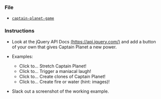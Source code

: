 ### File

- [`captain-planet-game`](Unsolved/captain-planet-game.html)

### Instructions

- Look at the jQuery API Docs [(https://api.jquery.com/)](https://api.jquery.com/) and add a button of your own that gives Captain Planet a new power.

- Examples:

  - Click to… Stretch Captain Planet!
  - Click to… Trigger a maniacal laugh!
  - Click to… Create clones of Captain Planet!
  - Click to… Create fire or water (hint: images)!

- Slack out a screenshot of the working example.
